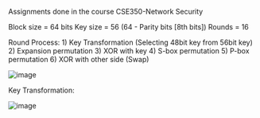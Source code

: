 Assignments done in the course CSE350-Network Security

Block size = 64 bits
Key size = 56 (64 - Parity bits [8th bits])
Rounds = 16

Round Process:
    1) Key Transformation (Selecting 48bit key from 56bit key)
    2) Expansion permutation
    3) XOR with key
    4) S-box permutation
    5) P-box permutation
    6) XOR with other side (Swap)
    
![image](https://user-images.githubusercontent.com/29958259/223635697-fb71392b-35ac-474b-9749-cad9edbf7d2a.png)

Key Transformation:

![image](https://user-images.githubusercontent.com/29958259/223636056-ca0b8226-c3fe-4a59-b3a4-ee34b3ddce92.png)
